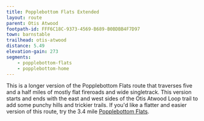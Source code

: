 ```yaml
---
title: Popplebottom Flats Extended
layout: route
parent: Otis Atwood
footpath-id: FFF6C18C-9373-4569-B689-B0BDBB4F7D97
town: barnstable
trailhead: otis-atwood
distance: 5.49
elevation-gain: 273
segments:
    - popplebottom-flats
    - popplebottom-home
---
```

This is a longer version of the Popplebottom Flats route that traverses five and a half miles of mostly flat fireroads and wide singletrack. This version starts and ends with the east and west sides of the Otis Atwood Loop trail to add some punchy hills and trickier trails. If you'd like a flatter and easier version of this route, try the 3.4 mile [Popplebottom Flats](/trailheads/popplebottom-road-route-149/popplebottom-flats/).